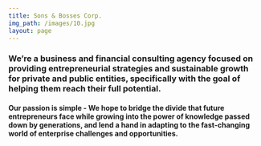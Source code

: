 ```yaml
---
title: Sons & Bosses Corp.
img_path: /images/10.jpg
layout: page
---
```

### We’re a business and financial consulting agency focused on providing entrepreneurial strategies and sustainable growth for private and public entities, specifically with the goal of helping them reach their full potential.​​

#### Our passion is simple - We hope to bridge the divide that future entrepreneurs face while growing into the power of knowledge passed down by generations, and lend a hand in adapting to the fast-changing world of enterprise challenges and opportunities.​
